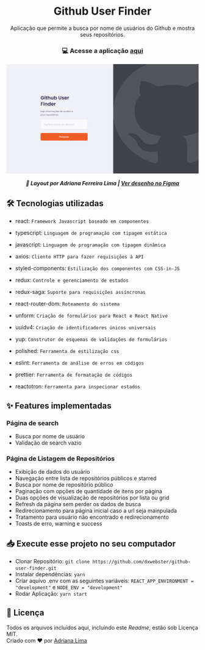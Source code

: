 <h1 align=center> Github User Finder</h1>

<p align=center> Aplicação que permite a busca por nome de usuários do Github e mostra seus repositórios.

<h3 align=center>

💻 **Acesse a aplicação [aqui](https://dxwebster.github.io/github-user-finder/)**

</h3>

<p align=center>

<h5 align=center>
<img src="readme/Home.png" width=600><br>

🎨 Layout por Adriana Ferreira Lima | 
 [Ver desenho no Figma](https://www.figma.com/file/y1dFBhZTgySq77QlAhJpWg/Github-Find-User?node-id=160%3A2761)

</h5>

</p>

## 🛠 Tecnologias utilizadas

- react: `Framework Javascript baseado em componentes`

- typescript: `Linguagem de programação com tipagem estática`

- javascript: `Linguagem de programação com tipagem dinâmica`

- axios: `Cliente HTTP para fazer requisições à API`

- styled-components: `Estilização dos componentes com CSS-in-JS`

- redux: `Controle e gerenciamento de estados`

- redux-saga: `Suporte para requisições assíncronas`

- react-router-dom: `Roteamento do sistema`

- unform: `Criação de formulários para React e React Native`

- uuidv4: `Criação de identificadores únicos universais`

- yup: `Construtor de esquemas de validações de formulários`

- polished: `Ferramenta de estilização css`

- eslint: `Ferramenta de análise de erros em códigos`

- prettier: `Ferramenta de formatação de códigos`

- reactotron: `Ferramenta para inspecionar estados`

## ✨ Features implementadas

### Página de search

- Busca por nome de usuário
- Validação de search vazio

### Página de Listagem de Repositórios

- Exibição de dados do usuário
- Navegação entre lista de repositórios públicos e starred
- Busca por nome de repositório público
- Paginação com opções de quantidade de itens por página
- Duas opções de visualização de repositórios por lista ou grid
- Refresh da página sem perder os dados de busca
- Redirecionamento para página inicial caso a url seja mainpulada
- Tratamento para usuário não encontrado e redirecionamento
- Toasts de erro, warning e success

## 📥 Execute esse projeto no seu computador

- Clonar Repositório: `git clone https://github.com/dxwebster/github-user-finder.git`
- Instalar dependências: `yarn`
- Criar aquivo .env com as seguintes variáveis:
`REACT_APP_ENVIRONMENT = "development"` e `NODE_ENV = "development"`
- Rodar Aplicação: `yarn start`

## 📕 Licença

Todos os arquivos incluídos aqui, incluindo este _Readme_, estão sob Licença MIT.<br>
Criado com ❤ por [Adriana Lima](https://github.com/dxwebster)
